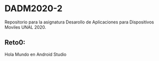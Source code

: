 # DADM2020-2

Repositorio para la asignatura Desarollo de Aplicaciones para Dispositivos Moviles UNAL 2020.

## Reto0:
Hola Mundo en Android Studio
